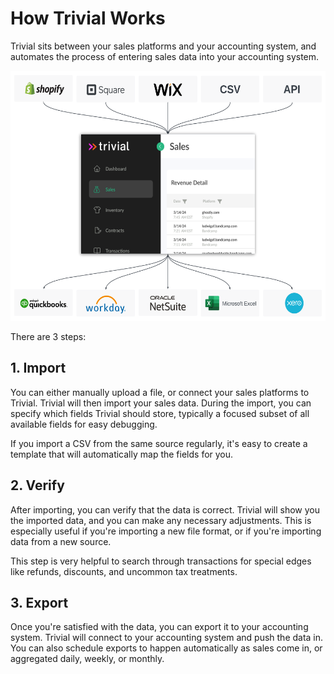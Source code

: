 # How Trivial Works

Trivial sits between your sales platforms and your accounting system, and automates the process of entering sales data into your accounting system.



<div align = "center">
  <img height = "400" width = "800" src = "./assets/sales-etl.png" />
</div>

There are 3 steps:

## 1. Import
You can either manually upload a file, or connect your sales platforms to Trivial. Trivial will then import your sales data. During the import, you can specify which fields Trivial should store, typically a focused subset of all available fields for easy debugging.

If you import a CSV from the same source regularly, it's easy to create a template that will automatically map the fields for you.


## 2. Verify
After importing, you can verify that the data is correct. Trivial will show you the imported data, and you can make any necessary adjustments. This is especially useful if you're importing a new file format, or if you're importing data from a new source.

This step is very helpful to search through transactions for special edges like refunds, discounts, and uncommon tax treatments.

## 3. Export
Once you're satisfied with the data, you can export it to your accounting system. Trivial will connect to your accounting system and push the data in. You can also schedule exports to happen automatically as sales come in, or aggregated daily, weekly, or monthly.
